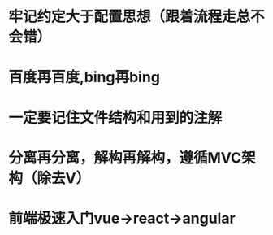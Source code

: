
# 牢记约定大于配置思想（跟着流程走总不会错）
# 百度再百度,bing再bing
# 一定要记住文件结构和用到的注解
# 分离再分离，解构再解构，遵循MVC架构（除去V）
# 前端极速入门vue->react->angular
